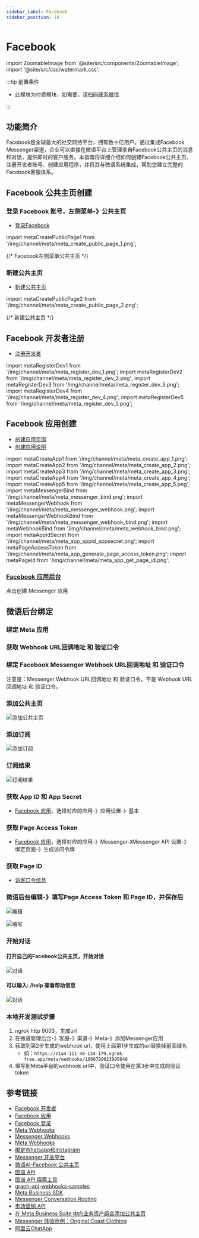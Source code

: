 ```yaml
---
sidebar_label: Facebook
sidebar_position: 14
---
```


# Facebook

import ZoomableImage from '@site/src/components/ZoomableImage';
import '@site/src/css/watermark.css';

:::tip 前置条件

- 此模块为付费模块，如需要，请[扫码联系微信](/img/wechat.png)

:::

## 功能简介

Facebook是全球最大的社交网络平台，拥有数十亿用户。通过集成Facebook Messenger渠道，企业可以直接在微语平台上管理来自Facebook公共主页的消息和对话，提供即时的客户服务。本指南将详细介绍如何创建Facebook公共主页、注册开发者账号、创建应用程序，并将其与微语系统集成，帮助您建立完整的Facebook客服体系。

## Facebook 公共主页创建

### 登录 Facebook 账号，左侧菜单-》公共主页

- [登录Facebook](https://www.facebook.com/)

import metaCreatePublicPage1 from '/img/channel/meta/meta_create_public_page_1.png';

{/* Facebook左侧菜单公共主页 */}
<ZoomableImage src={metaCreatePublicPage1} alt="Facebook左侧菜单公共主页" />

### 新建公共主页

- [新建公共主页](https://www.facebook.com/pages/?category=your_pages&ref=bookmarks)

import metaCreatePublicPage2 from '/img/channel/meta/meta_create_public_page_2.png';

{/* 新建公共主页 */}
<ZoomableImage src={metaCreatePublicPage2} alt="新建公共主页" />

## Facebook 开发者注册

- [注册开发者](https://developers.facebook.com/docs/development/register)

import metaRegisterDev1 from '/img/channel/meta/meta_register_dev_1.png';
import metaRegisterDev2 from '/img/channel/meta/meta_register_dev_2.png';
import metaRegisterDev3 from '/img/channel/meta/meta_register_dev_3.png';
import metaRegisterDev4 from '/img/channel/meta/meta_register_dev_4.png';
import metaRegisterDev5 from '/img/channel/meta/meta_register_dev_5.png';

<ZoomableImage src={metaRegisterDev1} alt="注册开发者步骤1" />
<ZoomableImage src={metaRegisterDev2} alt="注册开发者步骤2" />
<ZoomableImage src={metaRegisterDev3} alt="注册开发者步骤3" />
<ZoomableImage src={metaRegisterDev4} alt="注册开发者步骤4" />
<ZoomableImage src={metaRegisterDev5} alt="注册开发者步骤5" />

## Facebook 应用创建

- [创建应用页面](https://developers.facebook.com/apps/creation/)
- [创建应用说明](https://developers.facebook.com/docs/development/create-an-app)

import metaCreateApp1 from '/img/channel/meta/meta_create_app_1.png';
import metaCreateApp2 from '/img/channel/meta/meta_create_app_2.png';
import metaCreateApp3 from '/img/channel/meta/meta_create_app_3.png';
import metaCreateApp4 from '/img/channel/meta/meta_create_app_4.png';
import metaCreateApp5 from '/img/channel/meta/meta_create_app_5.png';
import metaMessengerBind from '/img/channel/meta/meta_messenger_bind.png';
import metaMessengerWebhook from '/img/channel/meta/meta_messenger_webhook.png';
import metaMessengerWebhookBind from '/img/channel/meta/meta_messenger_webhook_bind.png';
import metaWebhookBind from '/img/channel/meta/meta_webhook_bind.png';
import metaAppIdSecret from '/img/channel/meta/meta_app_appid_appsecret.png';
import metaPageAccessToken from '/img/channel/meta/meta_app_generate_page_access_token.png';
import metaPageId from '/img/channel/meta/meta_app_get_page_id.png';

<ZoomableImage src={metaCreateApp1} alt="创建应用步骤1" />
<ZoomableImage src={metaCreateApp2} alt="创建应用步骤2" />
<ZoomableImage src={metaCreateApp3} alt="创建应用步骤3" />
<ZoomableImage src={metaCreateApp4} alt="创建应用步骤4" />

### [Facebook 应用后台](https://developers.facebook.com/apps/)

点击创建 Messenger 应用

<ZoomableImage src={metaCreateApp5} alt="创建应用步骤5" />

## 微语后台绑定

### 绑定 Meta 应用

<ZoomableImage src={metaMessengerBind} alt="绑定Meta应用" />

### 获取 Webhook URL回调地址 和 验证口令

<ZoomableImage src={metaMessengerWebhook} alt="获取Webhook URL" />

### 绑定 Facebook Messenger Webhook URL回调地址 和 验证口令

注意是：Messenger Webhook URL回调地址 和 验证口令，不是 Webhook URL回调地址 和 验证口令。

<ZoomableImage src={metaMessengerWebhookBind} alt="绑定Messenger Webhook" />

### 添加公共主页

![添加公共主页](/img/channel/meta/meta_messenger_add_page.png)

### 添加订阅

![添加订阅](/img/channel/meta/meta_messenger_add_subscribe.png)

### 订阅结果

![订阅结果](/img/channel/meta/meta_messenger_subscribe_list.png)

### 获取 App ID 和 App Secret

- [Facebook 应用](https://developers.facebook.com/apps/)，选择对应的应用-》应用设置-》基本

<ZoomableImage src={metaAppIdSecret} alt="获取App ID和App Secret" />

### 获取 Page Access Token

- [Facebook 应用](https://developers.facebook.com/apps/)，选择对应的应用-》Messenger-》Messenger API 设置-》绑定页面-》生成访问令牌

<ZoomableImage src={metaPageAccessToken} alt="生成Page Access Token" />

### 获取 Page ID

- [访客口令信息](https://developers.facebook.com/tools/debug/accesstoken/?access_token=EAAV8HSdkm0cBO2AC47g86fWjhTQyYq1kZBDlNnmsR0bvCa0ywWV6MDtVEwdQGZBxax0tYiKbb2Ue2jHqziJI6lhOdbbIJvuF9YZAhZAtUfDZAoUsD6XxbeC44dgA38EI2OAyl3lujMjE0Ir938dSoWa7Jb9P2BxHTT3wwTVjPleyYBrZBMqogOxDUoqqjYJlJGcdWgaDS2jJubdCywMZBgZD&version=v23.0)

<ZoomableImage src={metaPageId} alt="获取Page ID" />

### 微语后台编辑-》填写Page Access Token 和 Page ID，并保存后

![编辑](/img/channel/meta/meta_weiyu_messenger_edit.png)

![填写](/img/channel/meta/meta_weiyu_messenger_page_access_token.png)

<!-- ### 绑定 Facebook Webhook URL回调地址 和 验证口令
注意是：Webhook URL回调地址 和 验证口令，不是Messenger Webhook URL回调地址 和 验证口令。
<ZoomableImage src={metaWebhookBind} alt="绑定Facebook Webhook" /> -->

### 开始对话

#### 打开自己的Facebook公共主页，开始对话

![对话](/img/channel/messenger/messenger_chat.png)

#### 可以输入: /help 查看帮助信息

![对话](/img/channel/messenger/messenger_chat_help.png)

### 本地开发测试步骤

1. ngrok http 9003，生成url
2. 在微语管理后台-》客服-》渠道-》Meta-》添加Messenger应用
3. 获取到第2步生成的webhook url，使用上面第1步生成的url替换掉前面域名
   - 如：`https://e1a4-111-48-134-179.ngrok-free.app/meta/webhooks/1666799623995648`
4. 填写到Meta平台的webhook url中，验证口令使用在第3步中生成的验证token

## 参考链接

- [Facebook 开发者](https://developers.facebook.com/)
- [Facebook 应用](https://developers.facebook.com/apps/)
- [Facebook 登录](https://developers.facebook.com/docs/facebook-login)
- [Meta Webhooks](https://developers.facebook.com/docs/graph-api/webhooks/)
- [Messenger Webhooks](https://developers.facebook.com/docs/messenger-platform/webhooks)
- [Meta Webhooks](https://developers.facebook.com/docs/graph-api/webhooks)
- [绑定Whatsapp和Instagram](https://www.facebook.com/settings/?tab=linked_profiles)
- [Messenger 开放平台](https://developers.facebook.com/docs/messenger-platform/)
- [微语AI-Facebook 公共主页](https://www.facebook.com/profile.php?id=61577041798201)
- [图谱 API](https://developers.facebook.com/docs/graph-api)
- [图谱 API 探索工具](https://developers.facebook.com/tools/explorer)
- [graph-api-webhooks-samples](https://github.com/fbsamples/graph-api-webhooks-samples)
- [Meta Business SDK](https://developers.facebook.com/docs/business-sdk/getting-started)
- [Messenger Conversation Routing](https://www.facebook.com/settings?tab=msgr_conversation_routing)
- [市场营销 API](https://developers.facebook.com/docs/marketing-apis)
- [在 Meta Business Suite 中向业务资产组合添加公共主页](https://www.facebook.com/business/help/720478807965744?id=420299598837059&helpref=faq_content)
- [Messenger 体验示例：Original Coast Clothing](https://developers.facebook.com/docs/messenger-platform/getting-started/sample-experience/)
- [阿里云ChatApp](https://chatapp.console.aliyun.com/Overview)
